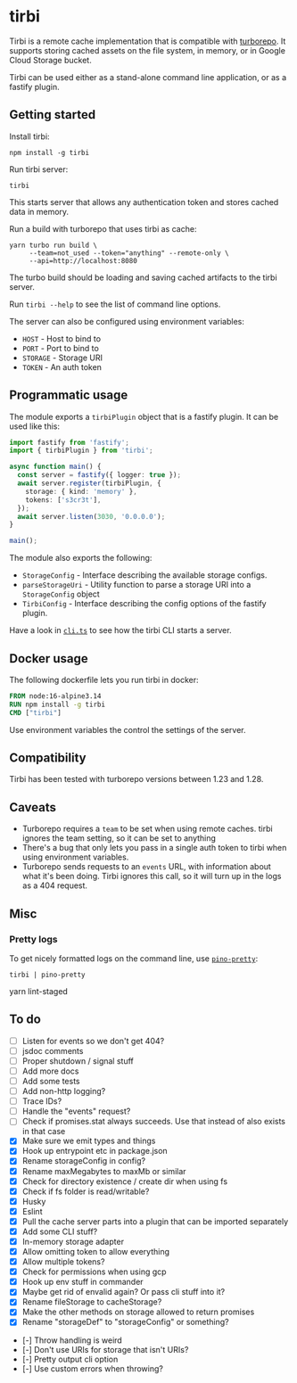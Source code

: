 # tirbi

Tirbi is a remote cache implementation that is compatible with
[turborepo](https://turborepo.org). It supports storing cached assets on the
file system, in memory, or in Google Cloud Storage bucket.

Tirbi can be used either as a stand-alone command line application, or as a
fastify plugin.

## Getting started

Install tirbi:

```shell
npm install -g tirbi
```

Run tirbi server:

```shell
tirbi
```

This starts server that allows any authentication token and stores cached data
in memory.

Run a build with turborepo that uses tirbi as cache:

```shell
yarn turbo run build \
     --team=not_used --token="anything" --remote-only \
     --api=http://localhost:8080
```

The turbo build should be loading and saving cached artifacts to the tirbi
server.

Run `tirbi --help` to see the list of command line options.

The server can also be configured using environment variables:

- `HOST` - Host to bind to
- `PORT` - Port to bind to
- `STORAGE` - Storage URI
- `TOKEN` - An auth token

## Programmatic usage

The module exports a `tirbiPlugin` object that is a fastify plugin. It can be
used like this:

```typescript
import fastify from 'fastify';
import { tirbiPlugin } from 'tirbi';

async function main() {
  const server = fastify({ logger: true });
  await server.register(tirbiPlugin, {
    storage: { kind: 'memory' },
    tokens: ['s3cr3t'],
  });
  await server.listen(3030, '0.0.0.0');
}

main();
```

The module also exports the following:

- `StorageConfig` - Interface describing the available storage configs.
- `parseStorageUri` - Utility function to parse a storage URI into a
  `StorageConfig` object
- `TirbiConfig` - Interface describing the config options of the fastify plugin.

Have a look in [`cli.ts`](./src/cli.ts) to see how the tirbi CLI starts a
server.

## Docker usage

The following dockerfile lets you run tirbi in docker:

```dockerfile
FROM node:16-alpine3.14
RUN npm install -g tirbi
CMD ["tirbi"]
```

Use environment variables the control the settings of the server.

## Compatibility

Tirbi has been tested with turborepo versions between 1.23 and 1.28.

## Caveats

- Turborepo requires a `team` to be set when using remote caches. tirbi ignores
  the team setting, so it can be set to anything
- There's a bug that only lets you pass in a single auth token to tirbi when
  using environment variables.
- Turborepo sends requests to an `events` URL, with information about what it's
  been doing. Tirbi ignores this call, so it will turn up in the logs as a 404
  request.

## Misc

### Pretty logs

To get nicely formatted logs on the command line, use
[`pino-pretty`](https://github.com/pinojs/pino-pretty):

```shell
tirbi | pino-pretty
```

yarn lint-staged

## To do

- [ ] Listen for events so we don't get 404?
- [ ] jsdoc comments
- [ ] Proper shutdown / signal stuff
- [ ] Add more docs
- [ ] Add some tests
- [ ] Add non-http logging?
- [ ] Trace IDs?
- [ ] Handle the "events" request?
- [ ] Check if promises.stat always succeeds. Use that instead of also exists in
      that case
- [x] Make sure we emit types and things
- [x] Hook up entrypoint etc in package.json
- [x] Rename storageConfig in config?
- [x] Rename maxMegabytes to maxMb or similar
- [x] Check for directory existence / create dir when using fs
- [x] Check if fs folder is read/writable?
- [x] Husky
- [x] Eslint
- [x] Pull the cache server parts into a plugin that can be imported separately
- [x] Add some CLI stuff?
- [x] In-memory storage adapter
- [x] Allow omitting token to allow everything
- [x] Allow multiple tokens?
- [x] Check for permissions when using gcp
- [x] Hook up env stuff in commander
- [x] Maybe get rid of envalid again? Or pass cli stuff into it?
- [x] Rename fileStorage to cacheStorage?
- [x] Make the other methods on storage allowed to return promises
- [x] Rename "storageDef" to "storageConfig" or something?
- [-] Throw handling is weird
- [-] Don't use URIs for storage that isn't URIs?
- [-] Pretty output cli option
- [-] Use custom errors when throwing?
